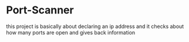 # Port-Scanner
this project is basically about declaring an ip address and it checks about how many ports are open and gives back information
